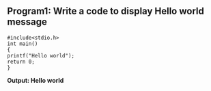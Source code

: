 ## Program1: Write a code to display Hello world message
```
#include<stdio.h>
int main()
{
printf("Hello world");
return 0;
}
```
**Output: Hello world**
